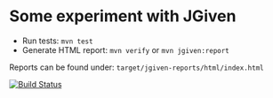 # Some experiment with JGiven
* Run tests: `mvn test`
* Generate HTML report: `mvn verify` or `mvn jgiven:report`

Reports can be found under: `target/jgiven-reports/html/index.html`

[![Build Status](https://travis-ci.org/gaborbata/jgiven-playground.svg?branch=master)](https://travis-ci.org/gabor-bata/jgivenplayground)
